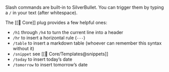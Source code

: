 Slash commands are built-in to SilverBullet. You can trigger them by typing a `/` in your text (after whitespace).

The [[🔌 Core]] plug provides a few helpful ones:

* `/h1` through `/h4` to turn the current line into a header
* `/hr` to insert a horizontal rule (`---`)
* `/table` to insert a markdown table (whoever can remember this syntax without it)
* `/snippet` see [[🔌 Core/Templates@snippets]]
* `/today` to insert today’s date
* `/tomorrow` to insert tomorrow’s date
